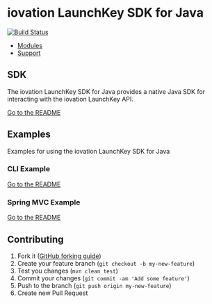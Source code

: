# iovation LaunchKey SDK for Java

[![Build Status](https://travis-ci.org/iovation/launchkey-java.svg?branch=master)](https://travis-ci.org/iovation/launchkey-java)

  * [Modules](#modules)
  * [Support](#support)

## SDK

The iovation LaunchKey SDK for Java provides a native Java SDK for interacting with the iovation LaunchKey API.

[Go to the README](sdk/README.md)

## Examples

Examples for using the iovation LaunchKey SDK for Java

### CLI Example

[Go to the README](examples/cli-example/README.md)

### Spring MVC Example

[Go to the README](examples/spring-mvc/README.md)

## Contributing

1. Fork it ([GitHub forking guide](https://guides.github.com/activities/forking/))
2. Create your feature branch (`git checkout -b my-new-feature`)
3. Test you changes (`mvn clean test`)
3. Commit your changes (`git commit -am 'Add some feature'`)
4. Push to the branch (`git push origin my-new-feature`)
5. Create new Pull Request
